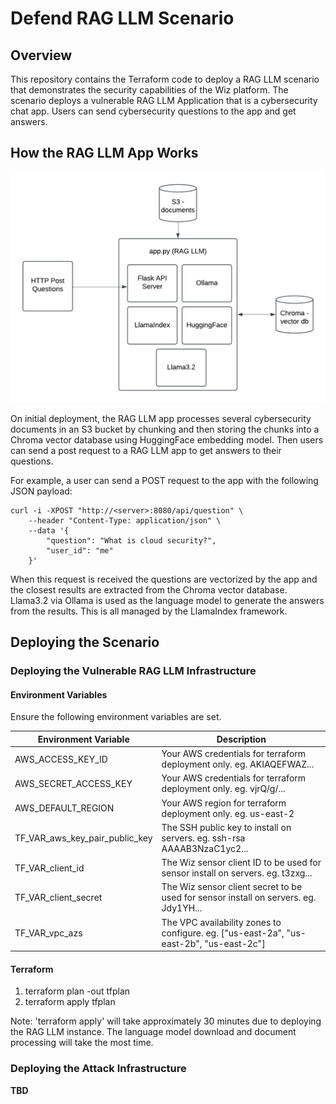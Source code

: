 # Defend RAG LLM Scenario

## Overview
This repository contains the Terraform code to deploy a RAG LLM scenario that demonstrates the security capabilities of the Wiz platform.
The scenario deploys a vulnerable RAG LLM Application that is a cybersecurity chat app. Users can send cybersecurity questions to the app and get answers.

## How the RAG LLM App Works

![RAG LLM Scenario](https://raw.githubusercontent.com/jefferyfry/defend-rag-llm-scenario/refs/heads/main/images/rag-llm-app.png)

On initial deployment, the RAG LLM app processes several cybersecurity documents in an S3 bucket by chunking and then storing the chunks into a Chroma vector database using HuggingFace embedding model.
Then users can send a post request to a RAG LLM app to get answers to their questions.

For example, a user can send a POST request to the app with the following JSON payload:
```
curl -i -XPOST "http://<server>:8080/api/question" \
    --header "Content-Type: application/json" \
    --data '{
        "question": "What is cloud security?",
        "user_id": "me"
    }'
```

When this request is received the questions are vectorized by the app and the closest results are extracted from the Chroma vector database. 
Llama3.2 via Ollama is used as the language model to generate the answers from the results. This is all managed by the LlamaIndex framework.

## Deploying the Scenario

### Deploying the Vulnerable RAG LLM Infrastructure

#### Environment Variables
Ensure the following environment variables are set.

| Environment Variable           | Description                                                                              |
|--------------------------------|------------------------------------------------------------------------------------------|
| AWS_ACCESS_KEY_ID              | Your AWS credentials for terraform deployment only. eg. AKIAQEFWAZ...                    |
| AWS_SECRET_ACCESS_KEY          | Your AWS credentials for terraform deployment only. eg. vjrQ/g/...                       |
| AWS_DEFAULT_REGION             | Your AWS region for terraform deployment only. eg. us-east-2                             |
| TF_VAR_aws_key_pair_public_key | The SSH public key to install on servers. eg. ssh-rsa AAAAB3NzaC1yc2...                  |
| TF_VAR_client_id               | The Wiz sensor client ID to be used for sensor install on servers. eg. t3zxg...          |
| TF_VAR_client_secret           | The Wiz sensor client secret to be used for sensor install on servers. eg. Jdy1YH...     |
| TF_VAR_vpc_azs                 | The VPC availability zones to configure. eg.  ["us-east-2a", "us-east-2b", "us-east-2c"] |

#### Terraform

1. terraform plan -out tfplan
2. terraform apply tfplan

Note: 'terraform apply' will take approximately 30 minutes due to deploying the RAG LLM instance.
The language model download and document processing will take the most time.

### Deploying the Attack Infrastructure

**TBD**

